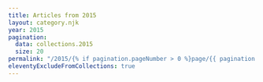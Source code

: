 ```yaml
---
title: Articles from 2015
layout: category.njk
year: 2015
pagination:
  data: collections.2015
  size: 20
permalink: "/2015/{% if pagination.pageNumber > 0 %}page/{{ pagination.pageNumber | plus: 1 }}/{% endif %}index.html"
eleventyExcludeFromCollections: true
---
```

